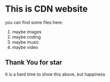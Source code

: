 # This is CDN website

you can find some files here:

1. maybe images
2. maybe coding
3. maybe music
4. maybe video

## Thank You for star

It is a hard time to show this above, but happiness
